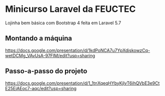 # Minicurso Laravel da FEUCTEC
Lojinha bem básica com Bootstrap 4 feita em Laravel 5.7

## Montando a máquina
https://docs.google.com/presentation/d/1kdPoNCA7u7YpXdjskowzCq-wetDCMg_VAvUsA-97FIM/edit?usp=sharing

## Passo-a-passo do projeto
https://docs.google.com/presentation/d/1_1tnXqeqHYbyKjIvT6ihQVbE3e9CtE25EjAEoc7-aqc/edit?usp=sharing
